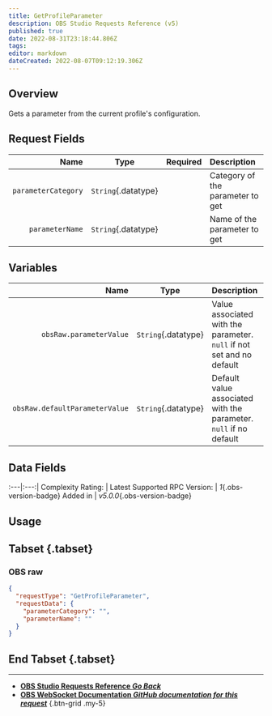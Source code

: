 ```yaml
---
title: GetProfileParameter
description: OBS Studio Requests Reference (v5)
published: true
date: 2022-08-31T23:18:44.806Z
tags: 
editor: markdown
dateCreated: 2022-08-07T09:12:19.306Z
---
```


## Overview
Gets a parameter from the current profile's configuration.

## Request Fields
Name | Type | Required| Description |
----:|:----:|:-------:|:------------|
`parameterCategory` | `String`{.datatype} | <i class="mdi mdi-check-bold"></i> | Category of the parameter to get
`parameterName` | `String`{.datatype} | <i class="mdi mdi-check-bold"></i> | Name of the parameter to get

## Variables
Name | Type | Description | 
----:|:---------:|:------------|
`obsRaw.parameterValue` | `String`{.datatype} | Value associated with the parameter. `null` if not set and no default
`obsRaw.defaultParameterValue` | `String`{.datatype} | Default value associated with the parameter. `null` if no default

## Data Fields
:---|:---:|
Complexity Rating: | <span class="stars stars--4"></span>
Latest Supported RPC Version: | *1*{.obs-version-badge}
Added in | *v5.0.0*{.obs-version-badge}

## Usage
## Tabset {.tabset}
### OBS raw
```json
{
  "requestType": "GetProfileParameter",
  "requestData": {
    "parameterCategory": "",
    "parameterName": ""
  }
}
```
## End Tabset {.tabset}

---

- [<i class="mdi mdi-chevron-left"></i>**OBS Studio Requests Reference *Go Back***](/en/Broadcasters/OBS/Requests)
- [<i class="mdi mdi-github"></i> **OBS WebSocket Documentation *GitHub documentation for this request***](https://github.com/obsproject/obs-websocket/blob/master/docs/generated/protocol.md#getprofileparameter)
{.btn-grid .my-5}